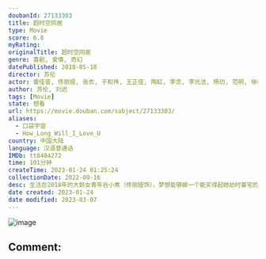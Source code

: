```yaml
---
doubanId: 27133303
title: 超时空同居
type: Movie
score: 6.8
myRating: 
originalTitle: 超时空同居
genre: 喜剧, 爱情, 奇幻
datePublished: 2018-05-18
director: 苏伦
actor: 雷佳音, 佟丽娅, 张衣, 于和伟, 王正佳, 陶虹, 李念, 李光洁, 杨玏, 范明, 徐峥, 杨迪, 方龄, 陈昊, 李斌
author: 苏伦, 刘迟
tags: [Movie]
state: 想看
url: https://movie.douban.com/subject/27133303/
aliases:
  - 口袋宇宙
  - How_Long_Will_I_Love_U
country: 中国大陆
language: 汉语普通话
IMDb: tt8404272
time: 101分钟
createTime: 2023-01-24 01:25:24
collectionDate: 2022-09-16
desc: 生活在2018年的大龄女青年谷小焦（佟丽娅饰），梦想能够嫁一个能买得起她幼时豪宅的有钱人，却屡屡受挫，只能蜗居在一栋老居民楼里。生活在1999年的陆鸣（雷佳音饰）手握着自己设计的宏伟蓝图，却始终找...
date created: 2023-01-24
date modified: 2023-03-07
---
```


![image](p2520331478.jpg)

Comment:
---
